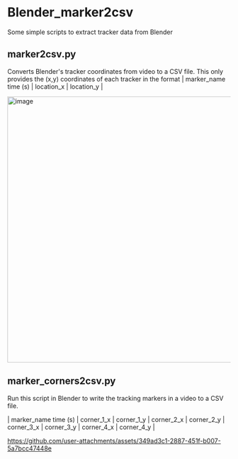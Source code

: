 # Blender_marker2csv

Some simple scripts to extract tracker data from Blender

## marker2csv.py
Converts Blender's tracker coordinates from video to a CSV file.
This only provides the (x,y) coordinates of each tracker in the format
| marker_name	time (s) |	location_x | location_y |

<img width="600" alt="image" src="https://github.com/user-attachments/assets/02c0ecd1-2457-4bbb-8838-efccfc66b101">

## marker_corners2csv.py

Run this script in Blender to write the tracking markers in a video to a CSV file.

| marker_name	time (s) |	corner_1_x |	corner_1_y |	corner_2_x |	corner_2_y |	corner_3_x |	corner_3_y |	corner_4_x |	corner_4_y |

https://github.com/user-attachments/assets/349ad3c1-2887-451f-b007-5a7bcc47448e

